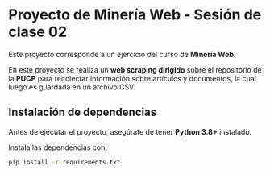 # Proyecto de Minería Web - Sesión de clase 02

Este proyecto corresponde a un ejercicio del curso de **Minería Web**.

En este proyecto se realiza un **web scraping dirigido** sobre el repositorio de la **PUCP** para recolectar información sobre artículos y documentos, la cual luego es guardada en un archivo CSV.

## Instalación de dependencias

Antes de ejecutar el proyecto, asegúrate de tener **Python 3.8+** instalado.

Instala las dependencias con:

```bash
pip install -r requirements.txt
